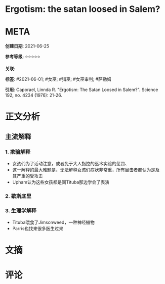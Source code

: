 # Ergotism: the satan loosed in Salem?

# META

**创建日期**: 2021-06-25

**参考等级**: ⭐⭐⭐⭐⭐

**关联**: 

**标签**: #2021-06-01; #女巫; #猎巫; #女巫审判; #萨勒姆

**引用**: Caporael, Linnda R. "Ergotism: The Satan Loosed in Salem?". Science 192, no. 4234 (1976): 21-26.


# 正文分析

## 主流解释

### 1. 欺骗解释

* 女孩们为了活动注意，或者免于大人指控的巫术实验的惩罚、
* 这一解释的最大难题是，无法解释女孩们症状非常重，所有目击者都认为是及其严重的受攻击
* Upham认为这些女孩都是同Tituba那边学会了表演

### 2. 歇斯底里

### 3. 生理学解释

* Tituba喂食了Jimsonweed，一种神经植物
* Parris也找来很多医生过来

# 文摘

# 评论
